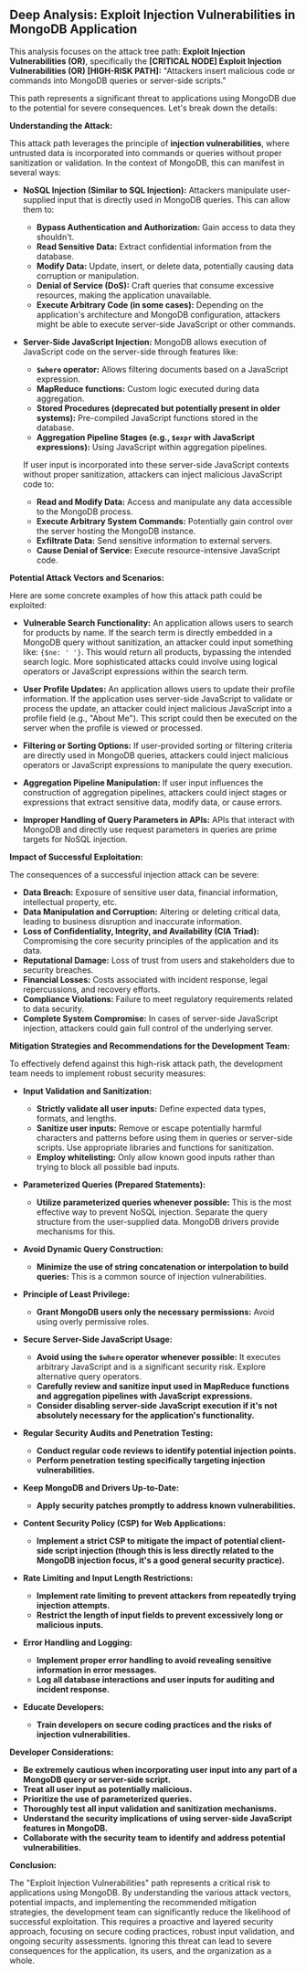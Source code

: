 ## Deep Analysis: Exploit Injection Vulnerabilities in MongoDB Application

This analysis focuses on the attack tree path: **Exploit Injection Vulnerabilities (OR)**, specifically the **[CRITICAL NODE] Exploit Injection Vulnerabilities (OR) [HIGH-RISK PATH]:**  "Attackers insert malicious code or commands into MongoDB queries or server-side scripts."

This path represents a significant threat to applications using MongoDB due to the potential for severe consequences. Let's break down the details:

**Understanding the Attack:**

This attack path leverages the principle of **injection vulnerabilities**, where untrusted data is incorporated into commands or queries without proper sanitization or validation. In the context of MongoDB, this can manifest in several ways:

* **NoSQL Injection (Similar to SQL Injection):** Attackers manipulate user-supplied input that is directly used in MongoDB queries. This can allow them to:
    * **Bypass Authentication and Authorization:** Gain access to data they shouldn't.
    * **Read Sensitive Data:** Extract confidential information from the database.
    * **Modify Data:** Update, insert, or delete data, potentially causing data corruption or manipulation.
    * **Denial of Service (DoS):** Craft queries that consume excessive resources, making the application unavailable.
    * **Execute Arbitrary Code (in some cases):** Depending on the application's architecture and MongoDB configuration, attackers might be able to execute server-side JavaScript or other commands.

* **Server-Side JavaScript Injection:** MongoDB allows execution of JavaScript code on the server-side through features like:
    * **`$where` operator:** Allows filtering documents based on a JavaScript expression.
    * **MapReduce functions:** Custom logic executed during data aggregation.
    * **Stored Procedures (deprecated but potentially present in older systems):** Pre-compiled JavaScript functions stored in the database.
    * **Aggregation Pipeline Stages (e.g., `$expr` with JavaScript expressions):**  Using JavaScript within aggregation pipelines.

    If user input is incorporated into these server-side JavaScript contexts without proper sanitization, attackers can inject malicious JavaScript code to:
    * **Read and Modify Data:** Access and manipulate any data accessible to the MongoDB process.
    * **Execute Arbitrary System Commands:**  Potentially gain control over the server hosting the MongoDB instance.
    * **Exfiltrate Data:** Send sensitive information to external servers.
    * **Cause Denial of Service:** Execute resource-intensive JavaScript code.

**Potential Attack Vectors and Scenarios:**

Here are some concrete examples of how this attack path could be exploited:

* **Vulnerable Search Functionality:**  An application allows users to search for products by name. If the search term is directly embedded in a MongoDB query without sanitization, an attacker could input something like: `{$ne: ' '}`. This would return all products, bypassing the intended search logic. More sophisticated attacks could involve using logical operators or JavaScript expressions within the search term.

* **User Profile Updates:**  An application allows users to update their profile information. If the application uses server-side JavaScript to validate or process the update, an attacker could inject malicious JavaScript into a profile field (e.g., "About Me"). This script could then be executed on the server when the profile is viewed or processed.

* **Filtering or Sorting Options:**  If user-provided sorting or filtering criteria are directly used in MongoDB queries, attackers could inject malicious operators or JavaScript expressions to manipulate the query execution.

* **Aggregation Pipeline Manipulation:**  If user input influences the construction of aggregation pipelines, attackers could inject stages or expressions that extract sensitive data, modify data, or cause errors.

* **Improper Handling of Query Parameters in APIs:**  APIs that interact with MongoDB and directly use request parameters in queries are prime targets for NoSQL injection.

**Impact of Successful Exploitation:**

The consequences of a successful injection attack can be severe:

* **Data Breach:**  Exposure of sensitive user data, financial information, intellectual property, etc.
* **Data Manipulation and Corruption:**  Altering or deleting critical data, leading to business disruption and inaccurate information.
* **Loss of Confidentiality, Integrity, and Availability (CIA Triad):**  Compromising the core security principles of the application and its data.
* **Reputational Damage:**  Loss of trust from users and stakeholders due to security breaches.
* **Financial Losses:**  Costs associated with incident response, legal repercussions, and recovery efforts.
* **Compliance Violations:**  Failure to meet regulatory requirements related to data security.
* **Complete System Compromise:** In cases of server-side JavaScript injection, attackers could gain full control of the underlying server.

**Mitigation Strategies and Recommendations for the Development Team:**

To effectively defend against this high-risk attack path, the development team needs to implement robust security measures:

* **Input Validation and Sanitization:**
    * **Strictly validate all user inputs:**  Define expected data types, formats, and lengths.
    * **Sanitize user inputs:**  Remove or escape potentially harmful characters and patterns before using them in queries or server-side scripts. Use appropriate libraries and functions for sanitization.
    * **Employ whitelisting:**  Only allow known good inputs rather than trying to block all possible bad inputs.

* **Parameterized Queries (Prepared Statements):**
    * **Utilize parameterized queries whenever possible:** This is the most effective way to prevent NoSQL injection. Separate the query structure from the user-supplied data. MongoDB drivers provide mechanisms for this.

* **Avoid Dynamic Query Construction:**
    * **Minimize the use of string concatenation or interpolation to build queries:** This is a common source of injection vulnerabilities.

* **Principle of Least Privilege:**
    * **Grant MongoDB users only the necessary permissions:** Avoid using overly permissive roles.

* **Secure Server-Side JavaScript Usage:**
    * **Avoid using the `$where` operator whenever possible:**  It executes arbitrary JavaScript and is a significant security risk. Explore alternative query operators.
    * **Carefully review and sanitize input used in MapReduce functions and aggregation pipelines with JavaScript expressions.**
    * **Consider disabling server-side JavaScript execution if it's not absolutely necessary for the application's functionality.**

* **Regular Security Audits and Penetration Testing:**
    * **Conduct regular code reviews to identify potential injection points.**
    * **Perform penetration testing specifically targeting injection vulnerabilities.**

* **Keep MongoDB and Drivers Up-to-Date:**
    * **Apply security patches promptly to address known vulnerabilities.**

* **Content Security Policy (CSP) for Web Applications:**
    * **Implement a strict CSP to mitigate the impact of potential client-side script injection (though this is less directly related to the MongoDB injection focus, it's a good general security practice).**

* **Rate Limiting and Input Length Restrictions:**
    * **Implement rate limiting to prevent attackers from repeatedly trying injection attempts.**
    * **Restrict the length of input fields to prevent excessively long or malicious inputs.**

* **Error Handling and Logging:**
    * **Implement proper error handling to avoid revealing sensitive information in error messages.**
    * **Log all database interactions and user inputs for auditing and incident response.**

* **Educate Developers:**
    * **Train developers on secure coding practices and the risks of injection vulnerabilities.**

**Developer Considerations:**

* **Be extremely cautious when incorporating user input into any part of a MongoDB query or server-side script.**
* **Treat all user input as potentially malicious.**
* **Prioritize the use of parameterized queries.**
* **Thoroughly test all input validation and sanitization mechanisms.**
* **Understand the security implications of using server-side JavaScript features in MongoDB.**
* **Collaborate with the security team to identify and address potential vulnerabilities.**

**Conclusion:**

The "Exploit Injection Vulnerabilities" path represents a critical risk to applications using MongoDB. By understanding the various attack vectors, potential impacts, and implementing the recommended mitigation strategies, the development team can significantly reduce the likelihood of successful exploitation. This requires a proactive and layered security approach, focusing on secure coding practices, robust input validation, and ongoing security assessments. Ignoring this threat can lead to severe consequences for the application, its users, and the organization as a whole.
